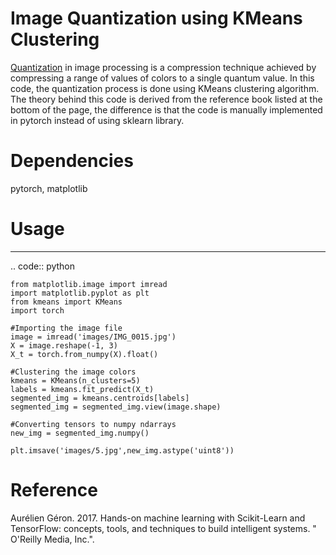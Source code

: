 Image Quantization using KMeans Clustering
==============================================================================

[Quantization](https://en.wikipedia.org/wiki/Quantization_(image_processing)) in image processing is a compression technique achieved by compressing a range of values of colors to a single quantum value. In this code, the quantization process is done using KMeans clustering algorithm. The theory behind this code is derived from the reference book listed at the bottom of the page, the difference is that the code is manually implemented in pytorch instead of using sklearn library.

# Dependencies
pytorch, matplotlib

# Usage
********************************************************************************
.. code:: python

    from matplotlib.image import imread
	import matplotlib.pyplot as plt
	from kmeans import KMeans
	import torch

	#Importing the image file
    image = imread('images/IMG_0015.jpg')
	X = image.reshape(-1, 3)
	X_t = torch.from_numpy(X).float()

	#Clustering the image colors
	kmeans = KMeans(n_clusters=5)
	labels = kmeans.fit_predict(X_t)
	segmented_img = kmeans.centroids[labels]
	segmented_img = segmented_img.view(image.shape)

	#Converting tensors to numpy ndarrays
	new_img = segmented_img.numpy()

	plt.imsave('images/5.jpg',new_img.astype('uint8'))

# Reference
Aurélien Géron. 2017. Hands-on machine learning with Scikit-Learn and TensorFlow: concepts, tools, and techniques to build intelligent systems. " O'Reilly Media, Inc.".
